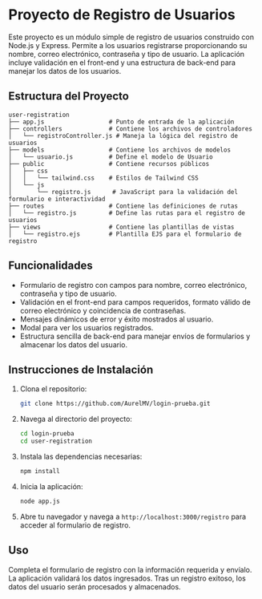 # Proyecto de Registro de Usuarios

Este proyecto es un módulo simple de registro de usuarios construido con Node.js y Express. Permite a los usuarios registrarse proporcionando su nombre, correo electrónico, contraseña y tipo de usuario. La aplicación incluye validación en el front-end y una estructura de back-end para manejar los datos de los usuarios.

## Estructura del Proyecto

```
user-registration
├── app.js                  # Punto de entrada de la aplicación
├── controllers             # Contiene los archivos de controladores
│   └── registroController.js # Maneja la lógica del registro de usuarios
├── models                  # Contiene los archivos de modelos
│   └── usuario.js          # Define el modelo de Usuario
├── public                  # Contiene recursos públicos
│   ├── css
│   │   └── tailwind.css    # Estilos de Tailwind CSS
│   └── js
│       └── registro.js      # JavaScript para la validación del formulario e interactividad
├── routes                  # Contiene las definiciones de rutas
│   └── registro.js         # Define las rutas para el registro de usuarios
├── views                   # Contiene las plantillas de vistas
│   └── registro.ejs        # Plantilla EJS para el formulario de registro
```

## Funcionalidades

- Formulario de registro con campos para nombre, correo electrónico, contraseña y tipo de usuario.
- Validación en el front-end para campos requeridos, formato válido de correo electrónico y coincidencia de contraseñas.
- Mensajes dinámicos de error y éxito mostrados al usuario.
- Modal para ver los usuarios registrados.
- Estructura sencilla de back-end para manejar envíos de formularios y almacenar los datos del usuario.

## Instrucciones de Instalación

1. Clona el repositorio:

   ```bash
   git clone https://github.com/AurelMV/login-prueba.git
   ```

2. Navega al directorio del proyecto:

   ```bash
   cd login-prueba
   cd user-registration
   ```

3. Instala las dependencias necesarias:

   ```bash
   npm install
   ```

4. Inicia la aplicación:

   ```bash
   node app.js
   ```

5. Abre tu navegador y navega a `http://localhost:3000/registro` para acceder al formulario de registro.

## Uso

Completa el formulario de registro con la información requerida y envíalo. La aplicación validará los datos ingresados. Tras un registro exitoso, los datos del usuario serán procesados y almacenados.
